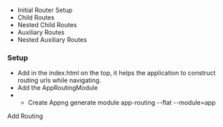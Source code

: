 - Initial Router Setup
- Child Routes
- Nested Child Routes
- Auxiliary Routes
- Nested Auxiliary Routes


### Setup

 - Add <base href="/"> in the index.html on the top, it helps the application to construct routing urls while navigating.
 - Add the AppRoutingModule
 - - Create Appng generate module app-routing --flat --module=app

Add Routing
